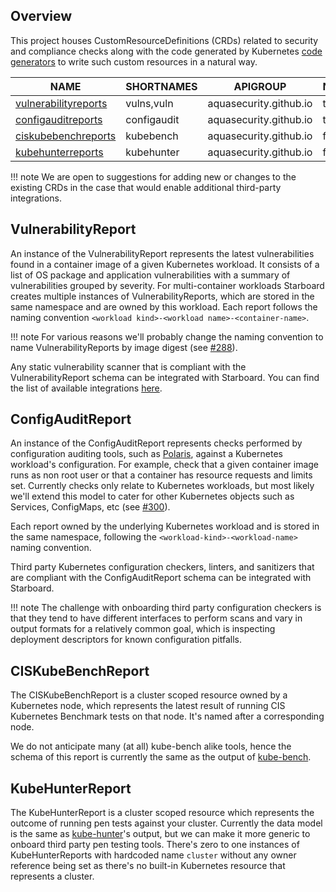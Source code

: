 ## Overview

This project houses CustomResourceDefinitions (CRDs) related to security and compliance checks along with the code
generated by Kubernetes [code generators][k8s-code-generator] to write such custom resources in a natural way.

| NAME                                             | SHORTNAMES   | APIGROUP               | NAMESPACED |  KIND               |
| ------------------------------------------------ | ------------ | ---------------------- | ---------- | ------------------- |
| [vulnerabilityreports][vulnerabilityreports-crd] | vulns,vuln   | aquasecurity.github.io | true       | [VulnerabilityReport](#vulnerabilityreport) |
| [configauditreports][configauditreports-crd]     | configaudit  | aquasecurity.github.io | true       | [ConfigAuditReport](#configauditreport)     |
| [ciskubebenchreports][ciskubebenchreports-crd]   | kubebench    | aquasecurity.github.io | false      | [CISKubeBenchReport](#ciskubebenchreport)   |
| [kubehunterreports][kubehunterreports-crd]       | kubehunter   | aquasecurity.github.io | false      | [KubeHunterReport](#kubehunterreport)       |

!!! note
    We are open to suggestions for adding new or changes to the existing CRDs in the case that would enable
    additional third-party integrations.

## VulnerabilityReport

An instance of the VulnerabilityReport represents the latest vulnerabilities found in a container image of a given
Kubernetes workload. It consists of a list of OS package and application vulnerabilities with a summary of
vulnerabilities grouped by severity. For multi-container workloads Starboard creates multiple instances
of VulnerabilityReports, which are stored in the same namespace and are owned by this workload. Each report follows the
naming convention `<workload kind>-<workload name>-<container-name>`.

!!! note
    For various reasons we'll probably change the naming convention to name VulnerabilityReports by image digest (see [#288][issue-288]).

Any static vulnerability scanner that is compliant with the VulnerabilityReport schema can be integrated with Starboard.
You can find the list of available integrations [here](./integrations/vulnerability-scanners/index.md).

## ConfigAuditReport

An instance of the ConfigAuditReport represents checks performed by configuration auditing tools, such as [Polaris][polaris],
against a Kubernetes workload's configuration. For example, check that a given container image runs as non root user
or that a container has resource requests and limits set. Currently checks only relate to Kubernetes workloads, but most
likely we'll extend this model to cater for other Kubernetes objects such as Services, ConfigMaps, etc (see [#300][discussion-300]).

Each report owned by the underlying Kubernetes workload and is stored in the same namespace, following the
`<workload-kind>-<workload-name>` naming convention.

Third party Kubernetes configuration checkers, linters, and sanitizers that are compliant with the ConfigAuditReport
schema can be integrated with Starboard.

!!! note
    The challenge with onboarding third party configuration checkers is that they tend to have different interfaces
    to perform scans and vary in output formats for a relatively common goal, which is inspecting deployment descriptors
    for known configuration pitfalls.

## CISKubeBenchReport

The CISKubeBenchReport is a cluster scoped resource owned by a Kubernetes node, which represents the latest result
of running CIS Kubernetes Benchmark tests on that node. It's named after a corresponding node.

We do not anticipate many (at all) kube-bench alike tools, hence the schema of this report is currently the same as
the output of [kube-bench].

## KubeHunterReport

The KubeHunterReport is a cluster scoped resource which represents the outcome of running pen tests against your cluster.
Currently the data model is the same as [kube-hunter]'s output, but we can make it more generic to onboard third
party pen testing tools. There's zero to one instances of KubeHunterReports with hardcoded name `cluster` without any
owner reference being set as there's no built-in Kubernetes resource that represents a cluster.

[k8s-code-generator]: https://github.com/kubernetes/code-generator

[vulnerabilityreports-crd]: https://raw.githubusercontent.com/aquasecurity/starboard/v0.9.0/deploy/crd/vulnerabilityreports.crd.yaml
[ciskubebenchreports-crd]: https://raw.githubusercontent.com/aquasecurity/starboard/v0.9.0/deploy/crd/ciskubebenchreports.crd.yaml
[kubehunterreports-crd]: https://raw.githubusercontent.com/aquasecurity/starboard/v0.9.0/deploy/crd/kubehunterreports.crd.yaml
[configauditreports-crd]: https://raw.githubusercontent.com/aquasecurity/starboard/v0.9.0/deploy/crd/configauditreports.crd.yaml

[issue-288]: https://github.com/aquasecurity/starboard/issues/288
[discussion-300]: https://github.com/aquasecurity/starboard/discussions/300
[polaris]: https://github.com/FairwindsOps/polaris
[kube-bench]: https://github.com/aquasecurity/kube-bench
[kube-hunter]: https://github.com/aquasecurity/kube-hunter
